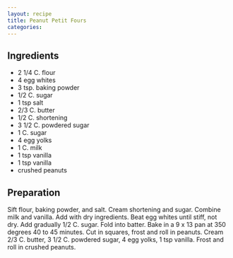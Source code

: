```yaml
---
layout: recipe
title: Peanut Petit Fours
categories:
---
```


## Ingredients

- 2 1/4 C. flour
- 4 egg whites
- 3 tsp. baking powder
- 1/2 C. sugar
- 1 tsp salt
- 2/3 C. butter
- 1/2 C. shortening
- 3 1/2 C. powdered sugar
- 1 C. sugar
- 4 egg yolks
- 1 C. milk
- 1 tsp vanilla
- 1 tsp vanilla
- crushed peanuts

## Preparation

Sift flour, baking powder, and salt.  Cream shortening and sugar.  Combine milk and vanilla.  Add with dry ingredients.  Beat egg whites until stiff, not dry.  Add gradually 1/2 C. sugar.  Fold into batter.  Bake in a 9 x 13 pan at 350 degrees 40 to 45 minutes.  Cut in squares, frost and roll in peanuts.  Cream 2/3 C. butter, 3 1/2 C. powdered sugar, 4 egg yolks, 1 tsp vanilla.  Frost and roll in crushed peanuts.